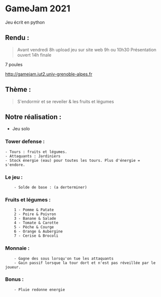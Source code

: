 # GameJam 2021
Jeu écrit en python

## Rendu :
> Avant vendredi 8h upload jeu sur site web
9h ou 10h30 Présentation ouvert
14h finale

7 poules

http://gamejam.iut2.univ-grenoble-alpes.fr

## Thème :
> S'endormir et se reveiler & les fruits et légumes

## Notre réalisation :
- Jeu solo

### Tower defense :
```console
- Tours : fruits et légumes.
- Attaquants : Jardiniers
- Stock énergie (eau) pour toutes les tours. Plus d'énergie = s'endore.
```


### Le jeu :
```console
    - Solde de base : (a derterminer)
```

### Fruits et légumes :
```console
    1 - Pomme & Patate
    2 - Poire & Poivron
    3 - Banane & Salade
    4 - Tomate & Carotte
    5 - Pèche & Courge
    6 - Orange & Aubergine
    7 - Cerise & Brocoli
```

### Monnaie :
```console
    - Gagne des sous lorsqu'on tue les attaquants  
    - Gain passif lorsque la tour dort et n'est pas réveillée par le joueur.
```

### Bonus :
```console
    - Pluie redonne energie
```
